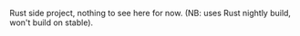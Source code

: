 Rust side project, nothing to see here for now.
(NB: uses Rust nightly build, won't build on stable).
